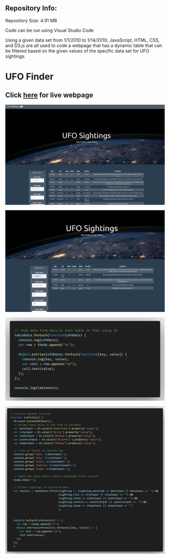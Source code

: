 ## Repository Info:

Repository Size: 4.91 MB

Code can be run using Visual Studio Code

Using a given data set from 1/1/2010 to 1/14/2010, JavaScript, HTML, CSS, and D3.js are all used to code a webpage that has a dynamic table that can be filtered based on the given values of the specific data set for UFO sightings.

# UFO Finder

## Click <a href="https://caleman34.github.io/UFO_Finder/index.html" target="_blank">here</a> for live webpage

![3](static/images/3.PNG)

![4](static/images/4.PNG)

![1](static/images/1.png)

![2](static/images/2.png)




